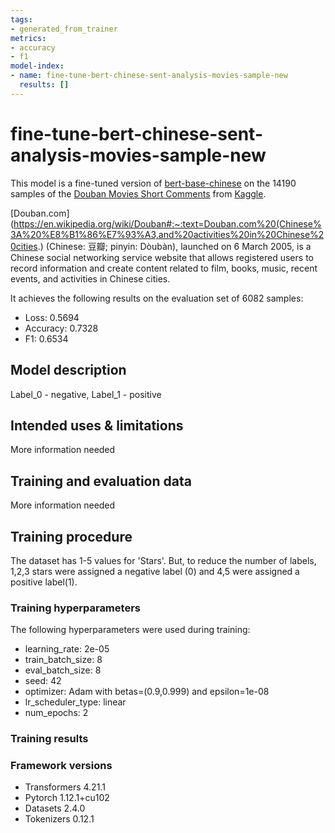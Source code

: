 ```yaml
---
tags:
- generated_from_trainer
metrics:
- accuracy
- f1
model-index:
- name: fine-tune-bert-chinese-sent-analysis-movies-sample-new
  results: []
---
```


# fine-tune-bert-chinese-sent-analysis-movies-sample-new

This model is a fine-tuned version of [bert-base-chinese](https://huggingface.co/bert-base-chinese) on the 14190 samples of the [Douban Movies Short Comments](https://www.kaggle.com/datasets/utmhikari/doubanmovieshortcomments) from [Kaggle](https://www.kaggle.com).

[Douban.com](https://en.wikipedia.org/wiki/Douban#:~:text=Douban.com%20(Chinese%3A%20%E8%B1%86%E7%93%A3,and%20activities%20in%20Chinese%20cities.) (Chinese: 豆瓣; pinyin: Dòubàn), launched on 6 March 2005, is a Chinese social networking service website that allows registered users to record information and create content related to film, books, music, recent events, and activities in Chinese cities.

It achieves the following results on the evaluation set of 6082 samples:
- Loss: 0.5694
- Accuracy: 0.7328
- F1: 0.6534

## Model description

Label_0 - negative, Label_1 - positive

## Intended uses & limitations

More information needed

## Training and evaluation data

More information needed

## Training procedure

The dataset has 1-5 values for 'Stars'. But, to reduce the number of labels, 1,2,3 stars were assigned a negative label (0) and 4,5 were assigned a positive label(1).

### Training hyperparameters

The following hyperparameters were used during training:
- learning_rate: 2e-05
- train_batch_size: 8
- eval_batch_size: 8
- seed: 42
- optimizer: Adam with betas=(0.9,0.999) and epsilon=1e-08
- lr_scheduler_type: linear
- num_epochs: 2

### Training results



### Framework versions

- Transformers 4.21.1
- Pytorch 1.12.1+cu102
- Datasets 2.4.0
- Tokenizers 0.12.1
